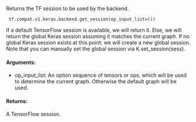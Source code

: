 Returns the TF session to be used by the backend.

```
 tf.compat.v1.keras.backend.get_session(op_input_list=())
```
If a default TensorFlow session is available, we will return it.
Else, we will return the global Keras session assuming it matches the current graph.
If no global Keras session exists at this point: we will create a new global session.
Note that you can manually set the global session via K.set_session(sess).
#### Arguments:
- op_input_list: An option sequence of tensors or ops, which will be used to determine the current graph. Otherwise the default graph will be used.
#### Returns:
A TensorFlow session.
